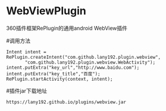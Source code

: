 # WebViewPlugin

360插件框架RePlugin的通用android WebView插件

#调用方法

    Intent intent = RePlugin.createIntent("com.github.lany192.plugin.webview", 
           "com.github.lany192.plugin.webview.WebActivity");
    intent.putExtra("key_url","http://www.baidu.com");
    intent.putExtra("key_title","百度");
    RePlugin.startActivity(context, intent);
    
#插件jar下载地址

    https://lany192.github.io/plugins/webview.jar
